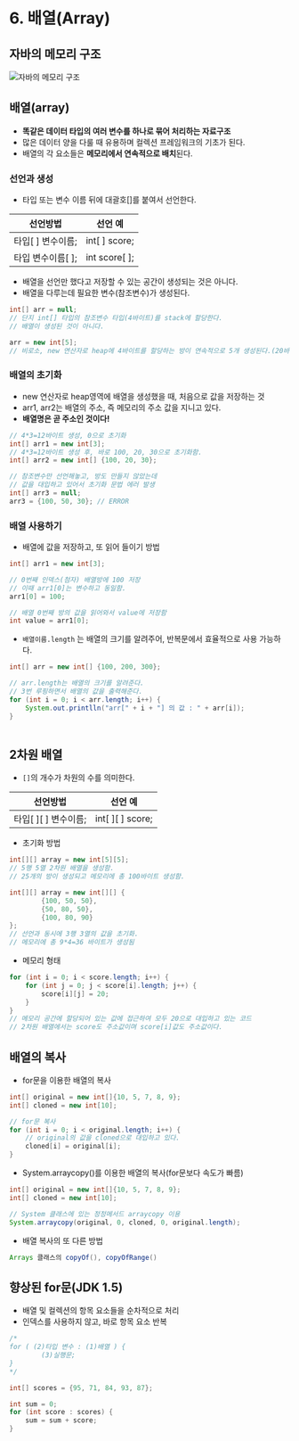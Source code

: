# 6. 배열(Array)

## 자바의 메모리 구조
![자바의 메모리 구조](https://user-images.githubusercontent.com/107941880/209437809-9a519f21-2a55-4f0f-8544-8e6f28e6e200.png)


## 배열(array)

- **똑같은 데이터 타입의 여러 변수를 하나로 묶어 처리하는 자료구조**
- 많은 데이터 양을 다룰 때 유용하며 컬렉션 프레임워크의 기초가 된다.
- 배열의 각 요소들은 **메모리에서 연속적으로 배치**된다.

### 선언과 생성

- 타입 또는 변수 이름 뒤에 대괄호[]를 붙여서 선언한다.

|    선언방법     |     선언 예      |
|:-----------:|:-------------:|
| 타입[ ] 변수이름; | int[ ] score; |
| 타입 변수이름[ ]; | int score[ ]; |
- 배열을 선언만 했다고 저장할 수 있는 공간이 생성되는 것은 아니다.
- 배열을 다루는데 필요한 변수(참조변수)가 생성된다.

```java
int[] arr = null;
// 단지 int[] 타입의 참조변수 타입(4바이트)를 stack에 할당한다.
// 배열이 생성된 것이 아니다.

arr = new int[5];
// 비로소, new 연산자로 heap에 4바이트를 할당하는 방이 연속적으로 5개 생성된다.(20바이트)
```

### 배열의 초기화

- new 연산자로 heap영역에 배열을 생성했을 때, 처음으로 값을 저장하는 것
- arr1, arr2는 배열의 주소, 즉 메모리의 주소 값을 지니고 있다.
- **배열명은 곧 주소인 것이다!**

```java
// 4*3=12바이트 생성, 0으로 초기화
int[] arr1 = new int[3];
// 4*3=12바이트 생성 후, 바로 100, 20, 30으로 초기화함.
int[] arr2 = new int[] {100, 20, 30};

// 참조변수만 선언해놓고, 방도 만들지 않았는데 
// 값을 대입하고 있어서 초기화 문법 에러 발생
int[] arr3 = null;
arr3 = {100, 50, 30}; // ERROR
```

### 배열 사용하기

- 배열에 값을 저장하고, 또 읽어 들이기 방법

```java
int[] arr1 = new int[3];

// 0번째 인덱스(첨자) 배열방에 100 저장
// 이때 arr1[0]는 변수하고 동일함.
arr1[0] = 100;

// 배열 0번째 방의 값을 읽어와서 value에 저장함
int value = arr1[0];
```

- `배열이름.length` 는 배열의 크기를 알려주어, 반복문에서 효율적으로 사용 가능하다.

```java
int[] arr = new int[] {100, 200, 300};

// arr.length는 배열의 크기를 알려준다.
// 3번 루핑하면서 배열의 값을 출력해준다.
for (int i = 0; i < arr.length; i++) {
    System.out.printlln("arr[" + i + "] 의 값 : " + arr[i]);
}
		
```

## 2차원 배열

- `[]`의 개수가 차원의 수를 의미한다.

|       선언방법       |        선언 예        |
|:----------------:|:------------------:|
|  타입[ ][ ] 변수이름;  |  int[ ][ ] score;  |
- 초기화 방법

```java
int[][] array = new int[5][5];
// 5행 5열 2차원 배열을 생성함.
// 25개의 방이 생성되고 메모리에 총 100바이트 생성함.
```

```java
int[][] array = new int[][] {
		{100, 50, 50},
		{50, 80, 50},
		{100, 80, 90}
};
// 선언과 동시에 3행 3열의 값을 초기화.
// 메모리에 총 9*4=36 바이트가 생성됨
```

- 메모리 형태

```java
for (int i = 0; i < score.length; i++) {
    for (int j = 0; j < score[i].length; j++) {
        score[i][j] = 20;
    }
}
// 메모리 공간에 할당되어 있는 값에 접근하여 모두 20으로 대입하고 있는 코드
// 2차원 배열에서는 score도 주소값이며 score[i]값도 주소값이다.
```

## 배열의 복사

- for문을 이용한 배열의 복사

```java
int[] original = new int[]{10, 5, 7, 8, 9};
int[] cloned = new int[10];

// for문 복사
for (int i = 0; i < original.length; i++) {
    // original의 값을 cloned으로 대입하고 있다.
    cloned[i] = original[i];
}
```

- System.arraycopy()를 이용한 배열의 복사(for문보다 속도가 빠름)

```java
int[] original = new int[]{10, 5, 7, 8, 9};
int[] cloned = new int[10];

// System 클래스에 있는 정정메서드 arraycopy 이용
System.arraycopy(original, 0, cloned, 0, original.length);
```

- 배열 복사의 또 다른 방법

```java
Arrays 클래스의 copyOf(), copyOfRange()
```

## 향상된 for문(JDK 1.5)

- 배열 및 컬렉션의 항목 요소들을 순차적으로 처리
- 인덱스를 사용하지 않고, 바로 항목 요소 반복

```java
/*
for ( (2)타입 변수 : (1)배열 ) {
		(3)실행문;
}
*/

int[] scores = {95, 71, 84, 93, 87};

int sum = 0;
for (int score : scores) {
    sum = sum + score;
}
```
